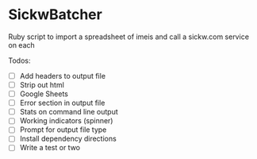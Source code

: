 # SickwBatcher
Ruby script to import a spreadsheet of imeis and call a sickw.com service on each

Todos:
 - [ ] Add headers to output file
 - [ ] Strip out html
 - [ ] Google Sheets
 - [ ] Error section in output file
 - [ ] Stats on command line output
 - [ ] Working indicators (spinner)
 - [ ] Prompt for output file type
 - [ ] Install dependency directions
 - [ ] Write a test or two
